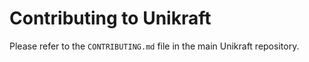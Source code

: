 Contributing to Unikraft
=======================

Please refer to the `CONTRIBUTING.md` file in the main Unikraft repository.
